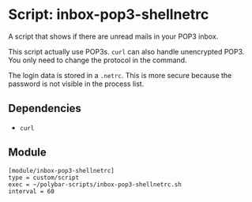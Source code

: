 # Script: inbox-pop3-shellnetrc

A script that shows if there are unread mails in your POP3 inbox.

This script actually use POP3s. `curl` can also handle unencrypted POP3. You only need to change the protocol in the command.

The login data is stored in a `.netrc`. This is more secure because the password is not visible in the process list.


## Dependencies

* `curl`


## Module

```
[module/inbox-pop3-shellnetrc]
type = custom/script
exec = ~/polybar-scripts/inbox-pop3-shellnetrc.sh
interval = 60
```
